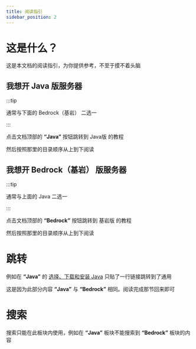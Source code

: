 ```yaml
---
title: 阅读指引
sidebar_position: 2
---
```


# 这是什么？

这是本文档的阅读指引，为你提供参考，不至于摸不着头脑

## 我想开 Java 版服务器

:::tip

通常与下面的 Bedrock（基岩） 二选一

:::

点击文档顶部的 **“Java”** 按钮跳转到 Java版 的教程

然后按照那里的目录顺序从上到下阅读

## 我想开 Bedrock（基岩） 版服务器

:::tip

通常与上面的 Java 二选一

:::

点击文档顶部的 **“Bedrock”** 按钮跳转到 基岩版 的教程

然后按照那里的目录顺序从上到下阅读

# 跳转

例如在 **“Java”** 的 [选择、下载和安装 Java](https://yizhan.wiki/NitWikit/Java/preparation/choose-and-download-and-install-java) 只贴了一行链接跳转到了通用

这是因为此部分内容 **“Java”** 与 **“Bedrock”** 相同。阅读完成那节回来即可

# 搜索

搜索只能在此板块内使用，例如在 **“Java”** 板块不能搜索到 **“Bedrock”** 板块的内容
